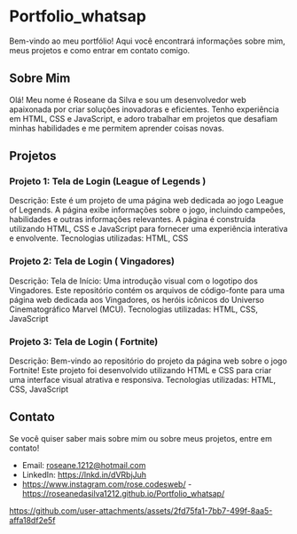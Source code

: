 # Portfolio_whatsap

Bem-vindo ao meu portfólio! Aqui você encontrará informações sobre mim, meus projetos e como entrar em contato comigo.

## Sobre Mim

Olá! Meu nome é Roseane da Silva e sou um desenvolvedor web apaixonada por criar soluções inovadoras e eficientes. Tenho experiência em HTML, CSS e JavaScript, e adoro trabalhar em projetos que desafiam minhas habilidades e me permitem aprender coisas novas.

## Projetos

### Projeto 1: Tela de Login (League of Legends )
Descrição: Este é um projeto de uma página web dedicada ao jogo League of Legends. A página exibe informações sobre o jogo, incluindo campeões, habilidades e outras informações relevantes. A página é construída utilizando HTML, CSS e JavaScript para fornecer uma experiência interativa e envolvente.
Tecnologias utilizadas: HTML, CSS

### Projeto 2: Tela de Login ( Vingadores)
Descrição: Tela de Início: Uma introdução visual com o logotipo dos Vingadores. Este repositório contém os arquivos de código-fonte para uma página web dedicada aos Vingadores, os heróis icônicos do Universo Cinematográfico Marvel (MCU).
Tecnologias utilizadas: HTML, CSS, JavaScript

### Projeto 3: Tela de Login ( Fortnite)
Descrição: Bem-vindo ao repositório do projeto da página web sobre o jogo Fortnite! Este projeto foi desenvolvido utilizando HTML e CSS para criar uma interface visual atrativa e responsiva.
Tecnologias utilizadas: HTML, CSS, JavaScript

## Contato

Se você quiser saber mais sobre mim ou sobre meus projetos, entre em contato!

- Email: roseane.1212@hotmail.com
- LinkedIn: https://lnkd.in/dVRbjJuh
- https://www.instagram.com/rose.codesweb/
-https://roseanedasilva1212.github.io/Portfolio_whatsap/

https://github.com/user-attachments/assets/2fd75fa1-7bb7-499f-8aa5-affa18df2e5f

